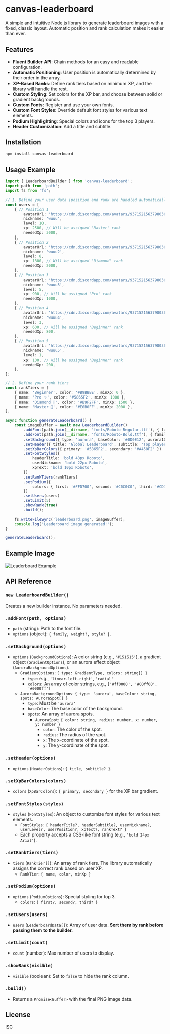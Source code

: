 # canvas-leaderboard

A simple and intuitive Node.js library to generate leaderboard images with a fixed, classic layout. Automatic position and rank calculation makes it easier than ever.

## Features

- **Fluent Builder API**: Chain methods for an easy and readable configuration.
- **Automatic Positioning**: User position is automatically determined by their order in the array.
- **XP-Based Ranks**: Define rank tiers based on minimum XP, and the library will handle the rest.
- **Custom Styling**: Set colors for the XP bar, and choose between solid or gradient backgrounds.
- **Custom Fonts**: Register and use your own fonts.
- **Custom Font Styles**: Override default font styles for various text elements.
- **Podium Highlighting**: Special colors and icons for the top 3 players.
- **Header Customization**: Add a title and subtitle.

## Installation

```bash
npm install canvas-leaderboard
```

## Usage Example

```typescript
import { LeaderboardBuilder } from 'canvas-leaderboard';
import path from 'path';
import fs from 'fs';

// 1. Define your user data (position and rank are handled automatically)
const users = [
    { // Position 1
        avatarUrl: 'https://cdn.discordapp.com/avatars/937152156379803658/a_8930bcc29a2230ce24c494a08c217094.webp',
        nickname: 'wuuu',
        level: 10,
        xp: 2500, // Will be assigned 'Master' rank
        neededXp: 3000,
    },
    { // Position 2
        avatarUrl: 'https://cdn.discordapp.com/avatars/937152156379803658/a_8930bcc29a2230ce24c494a08c217094.webp',
        nickname: 'wuuu2',
        level: 8,
        xp: 1800, // Will be assigned 'Diamond' rank
        neededXp: 2000,
    },
    { // Position 3
        avatarUrl: 'https://cdn.discordapp.com/avatars/937152156379803658/a_8930bcc29a2230ce24c494a08c217094.webp',
        nickname: 'wuuu3',
        level: 5,
        xp: 900, // Will be assigned 'Pro' rank
        neededXp: 1000,
    },
    { // Position 4
        avatarUrl: 'https://cdn.discordapp.com/avatars/937152156379803658/a_8930bcc29a2230ce24c494a08c217094.webp',
        nickname: 'wuuu4',
        level: 3,
        xp: 600, // Will be assigned 'Beginner' rank
        neededXp: 800,
    },
    { // Position 5
        avatarUrl: 'https://cdn.discordapp.com/avatars/937152156379803658/a_8930bcc29a2230ce24c494a08c217094.webp',
        nickname: 'wuuu5',
        level: 1,
        xp: 100, // Will be assigned 'Beginner' rank
        neededXp: 200,
    },
];

// 2. Define your rank tiers
const rankTiers = [
    { name: 'Beginner', color: '#B9BBBE', minXp: 0 },
    { name: 'Pro ✨', color: '#5865F2', minXp: 1000 },
    { name: 'Diamond 💎', color: '#B9F2FF', minXp: 1500 },
    { name: 'Master 👑', color: '#E0B0FF', minXp: 2000 },
];

async function generateLeaderboard() {
    const imageBuffer = await new LeaderboardBuilder()
        .addFont(path.join(__dirname, 'fonts/Roboto-Regular.ttf'), { family: 'Roboto' })
        .addFont(path.join(__dirname, 'fonts/Roboto-Bold.ttf'), { family: 'Roboto', weight: 'bold' })
        .setBackground({ type: 'aurora', baseColor: '#0D0E12', aurora1Color: '#5865f2', aurora2Color: '#be4eea' })
        .setHeader({ title: 'Global Leaderboard', subtitle: 'Top players of the month' })
        .setXpBarColors({ primary: '#5865F2', secondary: '#A458F2' })
        .setFontStyles({
            headerTitle: 'bold 48px Roboto',
            userNickname: 'bold 22px Roboto',
            xpText: 'bold 10px Roboto',
        })
        .setRankTiers(rankTiers)
        .setPodium({
            colors: { first: '#FFD700', second: '#C0C0C0', third: '#CD7F32' },
        })
        .setUsers(users)
        .setLimit(5)
        .showRank(true)
        .build();

    fs.writeFileSync('leaderboard.png', imageBuffer);
    console.log('Leaderboard image generated!');
}

generateLeaderboard();
```

## Example Image

![Leaderboard Example](leaderboard.png)


## API Reference

### `new LeaderboardBuilder()`
Creates a new builder instance. No parameters needed.

### `.addFont(path, options)`
- `path` (string): Path to the font file.
- `options` (object): `{ family, weight?, style? }`.

### `.setBackground(options)`
- `options` (`BackgroundOptions`): A color string (e.g., `'#151515'`), a gradient object (`GradientOptions`), or an aurora effect object (`AuroraBackgroundOptions`).
    - `GradientOptions`: `{ type: GradientType, colors: string[] }`
        - `type`: e.g., `'linear-left-right'`, `'radial'`
        - `colors`: An array of color strings, e.g., `['#ff0000', '#00ff00', '#0000ff']`
    - `AuroraBackgroundOptions`: `{ type: 'aurora', baseColor: string, spots: AuroraSpot[] }`
        - `type`: Must be `'aurora'`
        - `baseColor`: The base color of the background.
        - `spots`: An array of aurora spots.
            - `AuroraSpot`: `{ color: string, radius: number, x: number, y: number }`
                - `color`: The color of the spot.
                - `radius`: The radius of the spot.
                - `x`: The x-coordinate of the spot.
                - `y`: The y-coordinate of the spot.

### `.setHeader(options)`
- `options` (`HeaderOptions`): `{ title, subtitle? }`.

### `.setXpBarColors(colors)`
- `colors` (`XpBarColors`): `{ primary, secondary }` for the XP bar gradient.

### `.setFontStyles(styles)`
- `styles` (`FontStyles`): An object to customize font styles for various text elements.
    - `FontStyles`: `{ headerTitle?, headerSubtitle?, userNickname?, userLevel?, userPosition?, xpText?, rankText? }`
    - Each property accepts a CSS-like font string (e.g., `'bold 24px Arial'`).

### `.setRankTiers(tiers)`
- `tiers` (`RankTier[]`): An array of rank tiers. The library automatically assigns the correct rank based on user XP.
    - `RankTier`: `{ name, color, minXp }`

### `.setPodium(options)`
- `options` (`PodiumOptions`): Special styling for top 3.
    - `colors`: `{ first?, second?, third? }`
    
### `.setUsers(users)`
- `users` (`LeaderboardData[]`): Array of user data. **Sort them by rank before passing them to the builder.**

### `.setLimit(count)`
- `count` (number): Max number of users to display.

### `.showRank(visible)`
- `visible` (boolean): Set to `false` to hide the rank column.

### `.build()`
- Returns a `Promise<Buffer>` with the final PNG image data.

## License

ISC